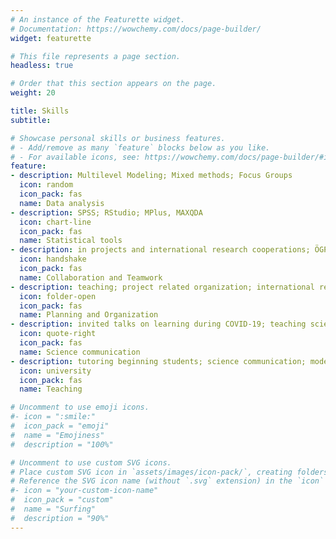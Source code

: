 ```yaml
---
# An instance of the Featurette widget.
# Documentation: https://wowchemy.com/docs/page-builder/
widget: featurette

# This file represents a page section.
headless: true

# Order that this section appears on the page.
weight: 20

title: Skills
subtitle:

# Showcase personal skills or business features.
# - Add/remove as many `feature` blocks below as you like.
# - For available icons, see: https://wowchemy.com/docs/page-builder/#icons
feature:
- description: Multilevel Modeling; Mixed methods; Focus Groups
  icon: random
  icon_pack: fas
  name: Data analysis
- description: SPSS; RStudio; MPlus, MAXQDA
  icon: chart-line
  icon_pack: fas
  name: Statistical tools
- description: in projects and international research cooperations; ÖGPs early career researchers group
  icon: handshake
  icon_pack: fas
  name: Collaboration and Teamwork
- description: teaching; project related organization; international research cooperations; co-organization of the pre-conference day of the ÖGPs conference 2022; organizing social meetings for PhDs
  icon: folder-open
  icon_pack: fas
  name: Planning and Organization
- description: invited talks on learning during COVID-19; teaching science communication and presentation skills
  icon: quote-right
  icon_pack: fas
  name: Science communication
- description: tutoring beginning students; science communication; moderation and presentation skills
  icon: university
  icon_pack: fas
  name: Teaching

# Uncomment to use emoji icons.
#- icon = ":smile:"
#  icon_pack = "emoji"
#  name = "Emojiness"
#  description = "100%"  

# Uncomment to use custom SVG icons.
# Place custom SVG icon in `assets/images/icon-pack/`, creating folders if necessary.
# Reference the SVG icon name (without `.svg` extension) in the `icon` field.
#- icon = "your-custom-icon-name"
#  icon_pack = "custom"
#  name = "Surfing"
#  description = "90%"
---
```

